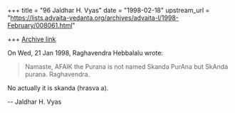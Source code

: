 +++
title = "96 Jaldhar H. Vyas"
date = "1998-02-18"
upstream_url = "https://lists.advaita-vedanta.org/archives/advaita-l/1998-February/008061.html"

+++
[Archive link](https://lists.advaita-vedanta.org/archives/advaita-l/1998-February/008061.html)

On Wed, 21 Jan 1998, Raghavendra Hebbalalu wrote:

> Namaste,
>         AFAIK the Purana is not named Skanda PurAna but SkAnda purana.
> Raghavendra.
>

No actually it is skanda (hrasva a).

--
Jaldhar H. Vyas <jaldhar at braincells.com>

